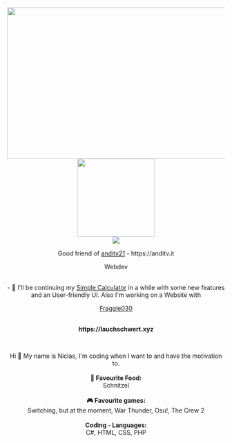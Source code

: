 <center>
   <p align="center">
      <br>
      <img src=https://github-readme-activity-graph.cyclic.app/graph?username=Lauchschwert&theme=merko width="1000" height="350"/>
      <br>
<img src=https://github-readme-stats.vercel.app/api?username=Lauchschwert&show_icons=true&include_all_commits=true&count_private=true&theme=merko height="180em"> 
      <br>
      <img src=https://github-readme-stats.vercel.app/api/top-langs/?username=Lauchschwert&layout=compact&text_color=daf7dc&theme=merko />
   </p>
   <p align="center">Good friend of <a href="https://github.com/anditv21">anditv21</a> - https://anditv.it
      <br>
   <p align="center">Webdev</p>
      <br>
      - 🔭 I'll be continuing my <a href="https://github.com/Lauchschwert/SimpleCalculator">Simple Calculator</a> in a while with some new features and an User-friendly UI. Also I'm working on a Website with <a href="https://github.com/Fraggle030"><p align="center">Fraggle030</p></a>
</center>
<p align="center"><br><b>https://lauchschwert.xyz</B></p>
<br>
<p align="center">
Hi 🖖 My name is Niclas, I'm coding when I want to and have the motivation to.<br><br><B>
🍕 Favourite Food:</B><br> Schnitzel<br><br><B>
🎮 Favourite games:</B><br> Switching, but at the moment, War Thunder, Osu!, The Crew 2<br><b><br>
Coding - Languages:</B><br>C#, HTML, CSS, PHP
</p>

